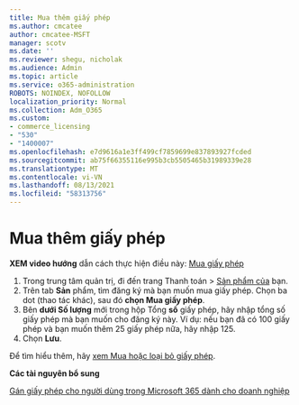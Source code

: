 ```yaml
---
title: Mua thêm giấy phép
ms.author: cmcatee
author: cmcatee-MSFT
manager: scotv
ms.date: ''
ms.reviewer: shegu, nicholak
ms.audience: Admin
ms.topic: article
ms.service: o365-administration
ROBOTS: NOINDEX, NOFOLLOW
localization_priority: Normal
ms.collection: Adm_O365
ms.custom:
- commerce_licensing
- "530"
- "1400007"
ms.openlocfilehash: e7d9616a1e3ff499cf7859699e837893927fcded
ms.sourcegitcommit: ab75f66355116e995b3cb5505465b31989339e28
ms.translationtype: MT
ms.contentlocale: vi-VN
ms.lasthandoff: 08/13/2021
ms.locfileid: "58313756"
---
```

# <a name="buy-additional-licenses"></a>Mua thêm giấy phép

**XEM video hướng** dẫn cách thực hiện điều này: [Mua giấy phép](https://go.microsoft.com/fwlink/p/?linkid=2154857)

1. Trong trung tâm quản trị, đi đến trang Thanh toán  >  [Sản phẩm của](https://go.microsoft.com/fwlink/p/?linkid=842054) bạn.
2. Trên tab **Sản** phẩm, tìm đăng ký mà bạn muốn mua giấy phép. Chọn ba dot (thao tác khác), sau đó **chọn Mua giấy phép**.
3. Bên **dưới Số lượng** mới trong hộp Tổng **số** giấy phép, hãy nhập tổng số giấy phép mà bạn muốn cho đăng ký này. Ví dụ: nếu bạn đã có 100 giấy phép và bạn muốn thêm 25 giấy phép nữa, hãy nhập 125.
4. Chọn **Lưu**.

Để tìm hiểu thêm, hãy [xem Mua hoặc loại bỏ giấy phép](https://docs.microsoft.com/microsoft-365/commerce/licenses/buy-licenses).

**Các tài nguyên bổ sung**

[Gán giấy phép cho người dùng trong Microsoft 365 dành cho doanh nghiệp](https://docs.microsoft.com/microsoft-365/admin/manage/assign-licenses-to-users)